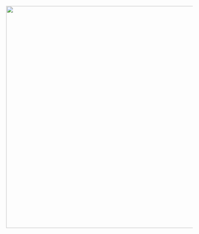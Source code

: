 <p align="center"><img src="https://user-images.githubusercontent.com/68486607/108017533-79555300-7058-11eb-9edc-8cf241e27394.png" width="600"></p>
